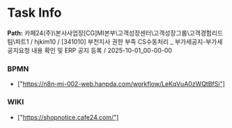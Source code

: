 # Task Info

**Path:** 카페24(주)\본사사업장\[CG]MI본부\고객성장센터\고객성장그룹\고객경험리드팀\파트1 / hjkim10 / [341010] 부천지사 권한 부족 CS수동처리 _ 부가세공지-부가세 공지요청 내용 확인 및 ERP 공지 등록 / 2025-10-01_00-00-00

### BPMN
- ["https://n8n-mi-002-web.hanpda.com/workflow/LeKqVuA0zWQtBfSi"]

### WIKI
- ["https://shopnotice.cafe24.com/"]

